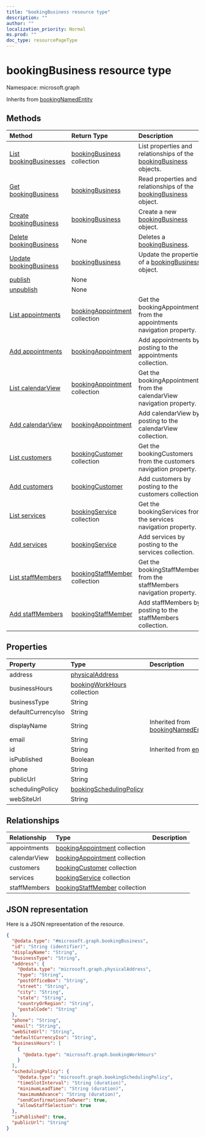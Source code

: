 ```yaml
---
title: "bookingBusiness resource type"
description: ""
author: ""
localization_priority: Normal
ms.prod: ""
doc_type: resourcePageType
---
```


# bookingBusiness resource type


Namespace: microsoft.graph




Inherits from [bookingNamedEntity](../resources/bookingnamedentity.md)

## Methods
|Method|Return Type|Description|
|:---|:---|:---|
|[List bookingBusinesses](../api/bookingbusiness-list.md)|[bookingBusiness](../resources/bookingbusiness.md) collection|List properties and relationships of the [bookingBusiness](../resources/bookingbusiness.md) objects.|
|[Get bookingBusiness](../api/bookingbusiness-get.md)|[bookingBusiness](../resources/bookingbusiness.md)|Read properties and relationships of the [bookingBusiness](../resources/bookingbusiness.md) object.|
|[Create bookingBusiness](../api/bookingbusiness-post-bookingbusinesses.md)|[bookingBusiness](../resources/bookingbusiness.md)|Create a new [bookingBusiness](../resources/bookingbusiness.md) object.|
|[Delete bookingBusiness](../api/bookingbusiness-delete.md)|None|Deletes a [bookingBusiness](../resources/bookingbusiness.md).|
|[Update bookingBusiness](../api/bookingbusiness-update.md)|[bookingBusiness](../resources/bookingbusiness.md)|Update the properties of a [bookingBusiness](../resources/bookingbusiness.md) object.|
|[publish](../api/bookingbusiness-publish.md)|None||
|[unpublish](../api/bookingbusiness-unpublish.md)|None||
|[List appointments](../api/bookingbusiness-list-appointments.md)|[bookingAppointment](../resources/bookingappointment.md) collection|Get the bookingAppointments from the appointments navigation property.|
|[Add appointments](../api/bookingbusiness-post-appointments.md)|[bookingAppointment](../resources/bookingappointment.md)|Add appointments by posting to the appointments collection.|
|[List calendarView](../api/bookingbusiness-list-calendarview.md)|[bookingAppointment](../resources/bookingappointment.md) collection|Get the bookingAppointments from the calendarView navigation property.|
|[Add calendarView](../api/bookingbusiness-post-calendarview.md)|[bookingAppointment](../resources/bookingappointment.md)|Add calendarView by posting to the calendarView collection.|
|[List customers](../api/bookingbusiness-list-customers.md)|[bookingCustomer](../resources/bookingcustomer.md) collection|Get the bookingCustomers from the customers navigation property.|
|[Add customers](../api/bookingbusiness-post-customers.md)|[bookingCustomer](../resources/bookingcustomer.md)|Add customers by posting to the customers collection.|
|[List services](../api/bookingbusiness-list-services.md)|[bookingService](../resources/bookingservice.md) collection|Get the bookingServices from the services navigation property.|
|[Add services](../api/bookingbusiness-post-services.md)|[bookingService](../resources/bookingservice.md)|Add services by posting to the services collection.|
|[List staffMembers](../api/bookingbusiness-list-staffmembers.md)|[bookingStaffMember](../resources/bookingstaffmember.md) collection|Get the bookingStaffMembers from the staffMembers navigation property.|
|[Add staffMembers](../api/bookingbusiness-post-staffmembers.md)|[bookingStaffMember](../resources/bookingstaffmember.md)|Add staffMembers by posting to the staffMembers collection.|

## Properties
|Property|Type|Description|
|:---|:---|:---|
|address|[physicalAddress](../resources/physicaladdress.md)||
|businessHours|[bookingWorkHours](../resources/bookingworkhours.md) collection||
|businessType|String||
|defaultCurrencyIso|String||
|displayName|String| Inherited from [bookingNamedEntity](../resources/bookingnamedentity.md)|
|email|String||
|id|String| Inherited from [entity](../resources/entity.md)|
|isPublished|Boolean||
|phone|String||
|publicUrl|String||
|schedulingPolicy|[bookingSchedulingPolicy](../resources/bookingschedulingpolicy.md)||
|webSiteUrl|String||

## Relationships
|Relationship|Type|Description|
|:---|:---|:---|
|appointments|[bookingAppointment](../resources/bookingappointment.md) collection||
|calendarView|[bookingAppointment](../resources/bookingappointment.md) collection||
|customers|[bookingCustomer](../resources/bookingcustomer.md) collection||
|services|[bookingService](../resources/bookingservice.md) collection||
|staffMembers|[bookingStaffMember](../resources/bookingstaffmember.md) collection||

## JSON representation
Here is a JSON representation of the resource.
<!-- {
  "blockType": "resource",
  "keyProperty": "id",
  "@odata.type": "microsoft.graph.bookingBusiness",
  "baseType": "microsoft.graph.bookingNamedEntity",
  "openType": false
}
-->
``` json
{
  "@odata.type": "#microsoft.graph.bookingBusiness",
  "id": "String (identifier)",
  "displayName": "String",
  "businessType": "String",
  "address": {
    "@odata.type": "microsoft.graph.physicalAddress",
    "type": "String",
    "postOfficeBox": "String",
    "street": "String",
    "city": "String",
    "state": "String",
    "countryOrRegion": "String",
    "postalCode": "String"
  },
  "phone": "String",
  "email": "String",
  "webSiteUrl": "String",
  "defaultCurrencyIso": "String",
  "businessHours": [
    {
      "@odata.type": "microsoft.graph.bookingWorkHours"
    }
  ],
  "schedulingPolicy": {
    "@odata.type": "microsoft.graph.bookingSchedulingPolicy",
    "timeSlotInterval": "String (duration)",
    "minimumLeadTime": "String (duration)",
    "maximumAdvance": "String (duration)",
    "sendConfirmationsToOwner": true,
    "allowStaffSelection": true
  },
  "isPublished": true,
  "publicUrl": "String"
}
```

